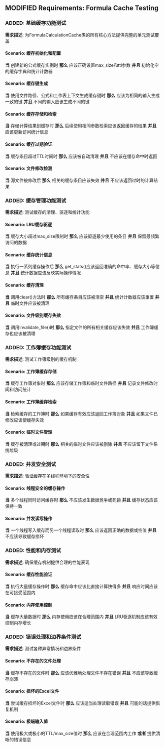 ## MODIFIED Requirements: Formula Cache Testing

### ADDED: 基础缓存功能测试
**需求描述**: 为FormulaCalculationCache类的所有核心方法提供完整的单元测试覆盖

#### Scenario: 缓存初始化和配置
**当** 创建新的公式缓存实例时
**那么** 应该正确设置max_size和ttl参数
**并且** 初始化空的缓存字典和统计计数器

#### Scenario: 缓存键生成
**当** 使用文件路径、公式和工作表上下文生成缓存键时
**那么** 应该为相同的输入生成一致的键
**并且** 不同的输入应该生成不同的键

#### Scenario: 缓存存储和检索
**当** 存储计算结果到缓存时
**那么** 后续使用相同参数检索应该返回缓存的结果
**并且** 应该更新访问统计信息

#### Scenario: 缓存过期验证
**当** 缓存条目超过TTL时间时
**那么** 应该被自动清理
**并且** 不应该在缓存命中时返回

#### Scenario: 文件修改检测
**当** 源文件被修改后
**那么** 相关的缓存条目应该失效
**并且** 不应该返回过时的计算结果

### ADDED: 缓存管理功能测试
**需求描述**: 测试缓存的清理、驱逐和统计功能

#### Scenario: LRU缓存驱逐
**当** 缓存大小超过max_size限制时
**那么** 应该驱逐最少使用的条目
**并且** 保留最频繁访问的数据

#### Scenario: 缓存统计信息
**当** 执行一系列缓存操作后
**那么** get_stats()应该返回准确的命中率、缓存大小等信息
**并且** 统计数据应该反映实际操作情况

#### Scenario: 缓存清理
**当** 调用clear()方法时
**那么** 所有缓存条目应该被清空
**并且** 统计计数器应该重置
**并且** 临时文件应该被清理

#### Scenario: 文件级别缓存失效
**当** 调用invalidate_file()时
**那么** 指定文件的所有相关缓存应该失效
**并且** 工作簿缓存也应该被清理

### ADDED: 工作簿缓存功能测试
**需求描述**: 测试工作簿级别的缓存机制

#### Scenario: 工作簿缓存存储
**当** 缓存工作簿对象时
**那么** 应该存储工作簿和临时文件路径
**并且** 记录文件修改时间和访问统计

#### Scenario: 工作簿缓存检索
**当** 检索缓存的工作簿时
**那么** 如果缓存有效应该返回工作簿对象
**并且** 如果文件已修改应该使缓存失效

#### Scenario: 临时文件管理
**当** 缓存被清理或过期时
**那么** 相关的临时文件应该被删除
**并且** 不应该留下文件系统垃圾

### ADDED: 并发安全测试
**需求描述**: 验证缓存在多线程环境下的安全性

#### Scenario: 线程安全的缓存操作
**当** 多个线程同时访问缓存时
**那么** 不应该发生数据竞争或死锁
**并且** 缓存状态应该保持一致

#### Scenario: 并发读写操作
**当** 一个线程写入缓存而另一个线程读取时
**那么** 应该返回正确的数据或空值
**并且** 不应该导致缓存损坏

### ADDED: 性能和内存测试
**需求描述**: 确保缓存机制提供合理的性能表现

#### Scenario: 缓存性能验证
**当** 执行大量缓存操作时
**那么** 缓存命中应该比直接计算快得多
**并且** 响应时间应该在可接受范围内

#### Scenario: 内存使用控制
**当** 缓存大量数据时
**那么** 内存使用应该在合理范围内
**并且** LRU驱逐机制应该有效控制内存增长

### ADDED: 错误处理和边界条件测试
**需求描述**: 测试各种异常情况和边界条件

#### Scenario: 不存在的文件处理
**当** 缓存不存在的文件时
**那么** 应该优雅地处理文件不存在错误
**并且** 不应该导致缓存崩溃

#### Scenario: 损坏的Excel文件
**当** 尝试缓存损坏的Excel文件时
**那么** 应该适当处理读取错误
**并且** 可能的话提供恢复机制

#### Scenario: 极端输入值
**当** 使用极大或极小的TTL/max_size值时
**那么** 应该在合理范围内工作
**或者** 提供清晰的错误信息
